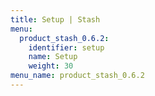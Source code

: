 ```yaml
---
title: Setup | Stash
menu:
  product_stash_0.6.2:
    identifier: setup
    name: Setup
    weight: 30
menu_name: product_stash_0.6.2
---
```


